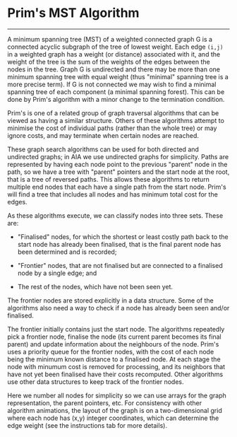 # Prim's MST Algorithm
---

A minimum spanning tree (MST) of a weighted connected graph G is
a connected acyclic subgraph of the tree of lowest weight.
Each edge `(i,j)` in a weighted graph has a weight (or distance)
associated with it, and the weight of the tree is the sum of
the weights of the edges between the nodes in the tree.
Graph G is undirected and there may be more than one
minimum spanning tree with equal weight (thus "minimal" spanning
tree is a more precise term).  If G is not connected we may wish to find
a minimal spanning tree of each component (a minimal spanning forest).
This can be done by Prim's algorithm with a minor change to the
termination condition.

Prim's is one of a related group of graph traversal algorithms that can be viewed as having a similar
structure.
Others of these algorithms attempt to minimise the cost of individual
paths (rather than the whole tree) or may ignore costs, and may
terminate when certain nodes are reached.

These graph search algorithms can be used for both directed
and undirected graphs; in AIA we use undirected graphs for simplicity.
Paths are represented by having each node point to the previous
"parent" node in the path, so 
we have a tree with "parent" pointers and the start node at the
root, that is a tree of reversed paths. This allows these algorithms to return
multiple end nodes that each have a single path from the start node. 
Prim's will find a tree that includes all nodes and has
minimum total cost for the edges. 

As these algorithms execute, we can classify nodes into three sets.
These are:

 
- "Finalised" nodes, for which the shortest or least costly path back to the start node has already
been finalised, that is the final parent node has been determined and is recorded;

- "Frontier" nodes, that are not finalised but are connected to a finalised node by a single edge; and

- The rest of the nodes, which have not been seen yet. 

The frontier nodes are stored explicitly in a data structure.
Some of the algorithms also need a way to check if a node has already been seen and/or finalised.

The frontier initially contains just the start node. The algorithms repeatedly
pick a frontier node, finalise the node (its current parent becomes
its final parent) and update information about the neighbours of the node.
Prim's uses a priority queue for the frontier nodes, with the cost of
each node being the minimum known distance
to a finalised node.  At each stage the node with minumum cost
is removed for processing, and its neighbors that have not yet
been finalised
have their costs recomputed. Other algorithms use other data structures to keep track 
of the frontier nodes.


Here we number all nodes for simplicity so we can use arrays for the graph
representation, the parent pointers, etc.  For consistency
with other algorithm animations, the layout of the graph is on a
two-dimensional grid where each node has (x,y) integer coordinates, which
can determine the edge weight (see the instructions tab for more details).

